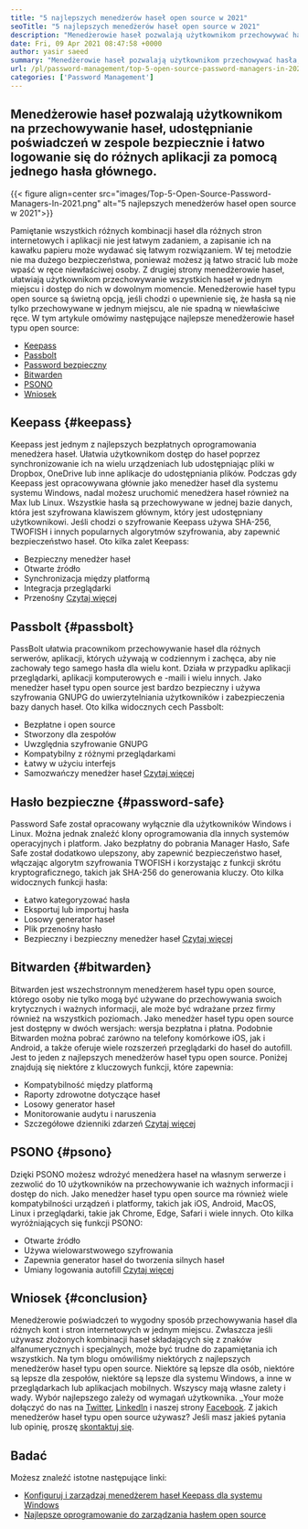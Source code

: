 ```yaml
---
title: "5 najlepszych menedżerów haseł open source w 2021" 
seoTitle: "5 najlepszych menedżerów haseł open source w 2021" 
description: "Menedżerowie haseł pozwalają użytkownikom przechowywać hasła, udostępniać poświadczenia w zespole bezpiecznie i łatwo logować się do różnych aplikacji za pomocą jednego hasła głównego." 
date: Fri, 09 Apr 2021 08:47:58 +0000
author: yasir saeed
summary: "Menedżerowie haseł pozwalają użytkownikom przechowywać hasła, udostępniać poświadczenia w zespole bezpiecznie i łatwo logować się do różnych aplikacji za pomocą jednego hasła głównego." 
url: /pl/password-management/top-5-open-source-password-managers-in-2021/
categories: ['Password Management']
---
```


## Menedżerowie haseł pozwalają użytkownikom na przechowywanie haseł, udostępnianie poświadczeń w zespole bezpiecznie i łatwo logowanie się do różnych aplikacji za pomocą jednego hasła głównego.

{{< figure align=center src="images/Top-5-Open-Source-Password-Managers-In-2021.png" alt="5 najlepszych menedżerów haseł open source w 2021">}}

Pamiętanie wszystkich różnych kombinacji haseł dla różnych stron internetowych i aplikacji nie jest łatwym zadaniem, a zapisanie ich na kawałku papieru może wydawać się łatwym rozwiązaniem. W tej metodzie nie ma dużego bezpieczeństwa, ponieważ możesz ją łatwo stracić lub może wpaść w ręce niewłaściwej osoby. Z drugiej strony menedżerowie haseł, ułatwiają użytkownikom przechowywanie wszystkich haseł w jednym miejscu i dostęp do nich w dowolnym momencie. Menedżerowie haseł typu open source są świetną opcją, jeśli chodzi o upewnienie się, że hasła są nie tylko przechowywane w jednym miejscu, ale nie spadną w niewłaściwe ręce. W tym artykule omówimy następujące najlepsze menedżerowie haseł typu open source:
  * [Keepass][1]
  * [Passbolt][2]
  * [Password bezpieczny][3]
  * [Bitwarden][4]
  * [PSONO][5]
  * [Wniosek][6]

## Keepass {#keepass}

Keepass jest jednym z najlepszych bezpłatnych oprogramowania menedżera haseł. Ułatwia użytkownikom dostęp do haseł poprzez synchronizowanie ich na wielu urządzeniach lub udostępniając pliki w Dropbox, OneDrive lub inne aplikacje do udostępniania plików. Podczas gdy Keepass jest opracowywana głównie jako menedżer haseł dla systemu systemu Windows, nadal możesz uruchomić menedżera haseł również na Max lub Linux. Wszystkie hasła są przechowywane w jednej bazie danych, która jest szyfrowana klawiszem głównym, który jest udostępniany użytkownikowi. Jeśli chodzi o szyfrowanie Keepass używa SHA-256, TWOFISH i innych popularnych algorytmów szyfrowania, aby zapewnić bezpieczeństwo haseł. Oto kilka zalet Keepass:
  * Bezpieczny menedżer haseł
  * Otwarte źródło
  * Synchronizacja między platformą
  * Integracja przeglądarki
  * Przenośny
[Czytaj więcej][7]

## Passbolt {#passbolt}

PassBolt ułatwia pracownikom przechowywanie haseł dla różnych serwerów, aplikacji, których używają w codziennym i zachęca, aby nie zachowały tego samego hasła dla wielu kont. Działa w przypadku aplikacji przeglądarki, aplikacji komputerowych e -maili i wielu innych. Jako menedżer haseł typu open source jest bardzo bezpieczny i używa szyfrowania GNUPG do uwierzytelniania użytkowników i zabezpieczenia bazy danych haseł. Oto kilka widocznych cech Passbolt:
  * Bezpłatne i open source
  * Stworzony dla zespołów
  * Uwzględnia szyfrowanie GNUPG
  * Kompatybilny z różnymi przeglądarkami
  * Łatwy w użyciu interfejs
  * Samozwańczy menedżer haseł
[Czytaj więcej][8]

## Hasło bezpieczne {#password-safe}

Password Safe został opracowany wyłącznie dla użytkowników Windows i Linux. Można jednak znaleźć klony oprogramowania dla innych systemów operacyjnych i platform. Jako bezpłatny do pobrania Manager Hasło, Safe Safe został dodatkowo ulepszony, aby zapewnić bezpieczeństwo haseł, włączając algorytm szyfrowania TWOFISH i korzystając z funkcji skrótu kryptograficznego, takich jak SHA-256 do generowania kluczy. Oto kilka widocznych funkcji hasła:
  * Łatwo kategoryzować hasła
  * Eksportuj lub importuj hasła
  * Losowy generator haseł
  * Plik przenośny hasło
  * Bezpieczny i bezpieczny menedżer haseł
[Czytaj więcej][9]

## Bitwarden {#bitwarden}

Bitwarden jest wszechstronnym menedżerem haseł typu open source, którego osoby nie tylko mogą być używane do przechowywania swoich krytycznych i ważnych informacji, ale może być wdrażane przez firmy również na wszystkich poziomach. Jako menedżer haseł typu open source jest dostępny w dwóch wersjach: wersja bezpłatna i płatna. Podobnie Bitwarden można pobrać zarówno na telefony komórkowe iOS, jak i Android, a także oferuje wiele rozszerzeń przeglądarki do haseł do autofill. Jest to jeden z najlepszych menedżerów haseł typu open source. Poniżej znajdują się niektóre z kluczowych funkcji, które zapewnia:
  * Kompatybilność między platformą
  * Raporty zdrowotne dotyczące haseł
  * Losowy generator haseł
  * Monitorowanie audytu i naruszenia
  * Szczegółowe dzienniki zdarzeń
[Czytaj więcej][10]

## PSONO {#psono}

Dzięki PSONO możesz wdrożyć menedżera haseł na własnym serwerze i zezwolić do 10 użytkowników na przechowywanie ich ważnych informacji i dostęp do nich. Jako menedżer haseł typu open source ma również wiele kompatybilności urządzeń i platformy, takich jak iOS, Android, MacOS, Linux i przeglądarki, takie jak Chrome, Edge, Safari i wiele innych. Oto kilka wyróżniających się funkcji PSONO:
  * Otwarte źródło
  * Używa wielowarstwowego szyfrowania
  * Zapewnia generator haseł do tworzenia silnych haseł
  * Umiany logowania autofill
[Czytaj więcej][11]

## Wniosek {#conclusion}

Menedżerowie poświadczeń to wygodny sposób przechowywania haseł dla różnych kont i stron internetowych w jednym miejscu. Zwłaszcza jeśli używasz złożonych kombinacji haseł składających się z znaków alfanumerycznych i specjalnych, może być trudne do zapamiętania ich wszystkich. Na tym blogu omówiliśmy niektórych z najlepszych menedżerów haseł typu open source. Niektóre są lepsze dla osób, niektóre są lepsze dla zespołów, niektóre są lepsze dla systemu Windows, a inne w przeglądarkach lub aplikacjach mobilnych. Wszyscy mają własne zalety i wady. Wybór najlepszego zależy od wymagań użytkownika.
_Your może dołączyć do nas na [Twitter][12], [LinkedIn][13] i naszej strony [Facebook][14]. Z jakich menedżerów haseł typu open source używasz? Jeśli masz jakieś pytania lub opinię, proszę [skontaktuj się][15].

## Badać
Możesz znaleźć istotne następujące linki:
  * [Konfiguruj i zarządzaj menedżerem haseł Keepass dla systemu Windows][16]
  * [Najlepsze oprogramowanie do zarządzania hasłem open source][17]



[1]: #keepass
[2]: #passbolt
[3]: #password-safe
[4]: #bitwarden
[5]: #psono
[6]: #conclusion
[7]: https://products.containerize.com/password-management/keepass
[8]: https://products.containerize.com/password-management/passbolt
[9]: https://products.containerize.com/password-management/password-safe
[10]: https://products.containerize.com/password-management/bitwarden
[11]: https://products.containerize.com/password-management/psono
[12]: https://twitter.com/containerize_co
[13]: https://www.linkedin.com/company/containerize/
[14]: http://facebook.com/containerize
[15]: mailto:yasir.saeed@aspose.com
[16]: https://blog.containerize.com/password-management/setup-manage-keepass-password-manager-for-windows/
[17]: https://products.containerize.com/password-management
